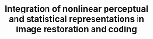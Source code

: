 ---
title: 'Integration of nonlinear perceptual and statistical representations in image restoration and coding'
logo: 'mineco.webp'
pi: ''
uvpi: ''
years: '2007-2009'
website: ''
funding_source: 'Spanish Ministry of Science and Technology'
role: ''
project_type: ''
partners: []
---